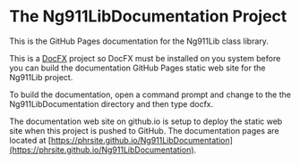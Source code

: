 # The Ng911LibDocumentation Project
This is the GitHub Pages documentation for the Ng911Lib class library.

This is a [DocFX](https://dotnet.github.io/docfx) project so DocFX must be installed on you system before you can build the documentation GitHub Pages static web site for the Ng911Lib project.

To build the documentation, open a command prompt and change to the the Ng911LibDocumentation directory and then type docfx.

The documentation web site on github.io is setup to deploy the static web site when this project is pushed to GitHub. The documentation pages are located at [https://phrsite.github.io/Ng911LibDocumentation](https://phrsite.github.io/Ng911LibDocumentation).

